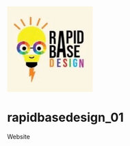<img src="https://raw.githubusercontent.com/varungottipamula/Rapid_Base_Design/main/logo.png" alt="Rapid Base Design Logo" width="200"/>


# rapidbasedesign_01
Website
